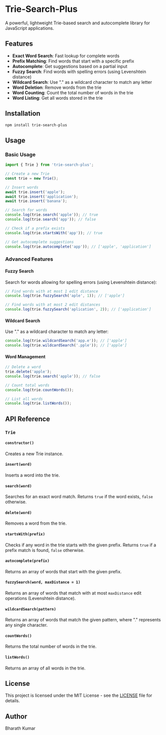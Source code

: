 # Trie-Search-Plus

A powerful, lightweight Trie-based search and autocomplete library for JavaScript applications.

## Features

- **Exact Word Search**: Fast lookup for complete words
- **Prefix Matching**: Find words that start with a specific prefix
- **Autocomplete**: Get suggestions based on a partial input
- **Fuzzy Search**: Find words with spelling errors (using Levenshtein distance)
- **Wildcard Search**: Use "." as a wildcard character to match any letter
- **Word Deletion**: Remove words from the trie
- **Word Counting**: Count the total number of words in the trie
- **Word Listing**: Get all words stored in the trie

## Installation

```bash
npm install trie-search-plus
```

## Usage

### Basic Usage

```javascript
import { Trie } from 'trie-search-plus';

// Create a new Trie
const trie = new Trie();

// Insert words
await trie.insert('apple');
await trie.insert('application');
await trie.insert('banana');

// Search for words
console.log(trie.search('apple')); // true
console.log(trie.search('app')); // false

// Check if a prefix exists
console.log(trie.startsWith('app')); // true

// Get autocomplete suggestions
console.log(trie.autocomplete('app')); // ['apple', 'application']
```

### Advanced Features

#### Fuzzy Search

Search for words allowing for spelling errors (using Levenshtein distance):

```javascript
// Find words with at most 1 edit distance
console.log(trie.fuzzySearch('aple', 1)); // ['apple']

// Find words with at most 2 edit distances
console.log(trie.fuzzySearch('aplication', 2)); // ['application']
```

#### Wildcard Search

Use "." as a wildcard character to match any letter:

```javascript
console.log(trie.wildcardSearch('app.e')); // ['apple']
console.log(trie.wildcardSearch('.pple')); // ['apple']
```

#### Word Management

```javascript
// Delete a word
trie.delete('apple');
console.log(trie.search('apple')); // false

// Count total words
console.log(trie.countWords());

// List all words
console.log(trie.listWords());
```

## API Reference

### `Trie`

#### `constructor()`

Creates a new Trie instance.

#### `insert(word)`

Inserts a word into the trie.

#### `search(word)`

Searches for an exact word match. Returns `true` if the word exists, `false` otherwise.

#### `delete(word)`

Removes a word from the trie.

#### `startsWith(prefix)`

Checks if any word in the trie starts with the given prefix. Returns `true` if a prefix match is found, `false` otherwise.

#### `autocomplete(prefix)`

Returns an array of words that start with the given prefix.

#### `fuzzySearch(word, maxDistance = 1)`

Returns an array of words that match with at most `maxDistance` edit operations (Levenshtein distance).

#### `wildcardSearch(pattern)`

Returns an array of words that match the given pattern, where "." represents any single character.

#### `countWords()`

Returns the total number of words in the trie.

#### `listWords()`

Returns an array of all words in the trie.

## License

This project is licensed under the MIT License - see the [LICENSE](./LICENSE) file for details.

## Author

Bharath Kumar